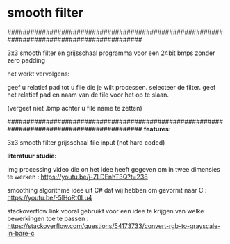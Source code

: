 # smooth filter
###########################################################################################

3x3 smooth filter en grijsschaal programma voor een  24bit bmps zonder zero padding

het werkt vervolgens:

geef u relatief pad tot u file die je wilt processen.
selecteer de filter.
geef het relatief pad en naam van de file  voor het op te slaan. 

(vergeet niet .bmp achter u file name te zetten)

###########################################################################################
**features:**

3x3 smooth filter 
grijsschaal
file input (not hard coded)

**literatuur studie:**

img processing video die on het idee heeft gegeven om in twee dimensies te werken : 
https://youtu.be/j-ZLDEnhT3Q?t=238

smoothing algorithme idee uit C# dat wij hebben om gevormt naar C :
https://youtu.be/-5lHoRt0Lu4

stackoverflow link vooral gebruikt voor een idee te krijgen van welke bewerkingen toe te passen : 
https://stackoverflow.com/questions/54173733/convert-rgb-to-grayscale-in-bare-c
